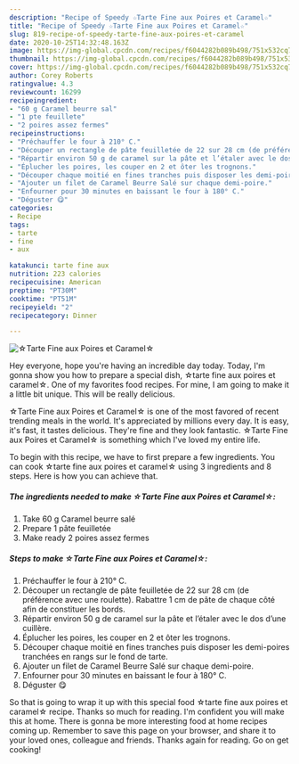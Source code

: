 ```yaml
---
description: "Recipe of Speedy ☆Tarte Fine aux Poires et Caramel☆"
title: "Recipe of Speedy ☆Tarte Fine aux Poires et Caramel☆"
slug: 819-recipe-of-speedy-tarte-fine-aux-poires-et-caramel
date: 2020-10-25T14:32:48.163Z
image: https://img-global.cpcdn.com/recipes/f6044282b089b498/751x532cq70/☆tarte-fine-aux-poires-et-caramel☆-photo-principale-de-la-recette.jpg
thumbnail: https://img-global.cpcdn.com/recipes/f6044282b089b498/751x532cq70/☆tarte-fine-aux-poires-et-caramel☆-photo-principale-de-la-recette.jpg
cover: https://img-global.cpcdn.com/recipes/f6044282b089b498/751x532cq70/☆tarte-fine-aux-poires-et-caramel☆-photo-principale-de-la-recette.jpg
author: Corey Roberts
ratingvalue: 4.3
reviewcount: 16299
recipeingredient:
- "60 g Caramel beurre sal"
- "1 pte feuillete"
- "2 poires assez fermes"
recipeinstructions:
- "Préchauffer le four à 210° C."
- "Découper un rectangle de pâte feuilletée de 22 sur 28 cm (de préférence avec une roulette). Rabattre 1 cm de pâte de chaque côté afin de constituer les bords."
- "Répartir environ 50 g de caramel sur la pâte et l’étaler avec le dos d’une cuillère."
- "Éplucher les poires, les couper en 2 et ôter les trognons."
- "Découper chaque moitié en fines tranches puis disposer les demi-poires tranchées en rangs sur le fond de tarte."
- "Ajouter un filet de Caramel Beurre Salé sur chaque demi-poire."
- "Enfourner pour 30 minutes en baissant le four à 180° C."
- "Déguster 😋"
categories:
- Recipe
tags:
- tarte
- fine
- aux

katakunci: tarte fine aux 
nutrition: 223 calories
recipecuisine: American
preptime: "PT30M"
cooktime: "PT51M"
recipeyield: "2"
recipecategory: Dinner

---
```



![☆Tarte Fine aux Poires et Caramel☆](https://img-global.cpcdn.com/recipes/f6044282b089b498/751x532cq70/☆tarte-fine-aux-poires-et-caramel☆-photo-principale-de-la-recette.jpg)

Hey everyone, hope you're having an incredible day today. Today, I'm gonna show you how to prepare a special dish, ☆tarte fine aux poires et caramel☆. One of my favorites food recipes. For mine, I am going to make it a little bit unique. This will be really delicious.

☆Tarte Fine aux Poires et Caramel☆ is one of the most favored of recent trending meals in the world. It's appreciated by millions every day. It is easy, it's fast, it tastes delicious. They're fine and they look fantastic. ☆Tarte Fine aux Poires et Caramel☆ is something which I've loved my entire life.




To begin with this recipe, we have to first prepare a few ingredients. You can cook ☆tarte fine aux poires et caramel☆ using 3 ingredients and 8 steps. Here is how you can achieve that.

<!--inarticleads1-->

##### The ingredients needed to make ☆Tarte Fine aux Poires et Caramel☆:

1. Take 60 g Caramel beurre salé
1. Prepare 1 pâte feuilletée
1. Make ready 2 poires assez fermes




<!--inarticleads2-->

##### Steps to make ☆Tarte Fine aux Poires et Caramel☆:

1. Préchauffer le four à 210° C.
1. Découper un rectangle de pâte feuilletée de 22 sur 28 cm (de préférence avec une roulette). Rabattre 1 cm de pâte de chaque côté afin de constituer les bords.
1. Répartir environ 50 g de caramel sur la pâte et l’étaler avec le dos d’une cuillère.
1. Éplucher les poires, les couper en 2 et ôter les trognons.
1. Découper chaque moitié en fines tranches puis disposer les demi-poires tranchées en rangs sur le fond de tarte.
1. Ajouter un filet de Caramel Beurre Salé sur chaque demi-poire.
1. Enfourner pour 30 minutes en baissant le four à 180° C.
1. Déguster 😋




So that is going to wrap it up with this special food ☆tarte fine aux poires et caramel☆ recipe. Thanks so much for reading. I'm confident you will make this at home. There is gonna be more interesting food at home recipes coming up. Remember to save this page on your browser, and share it to your loved ones, colleague and friends. Thanks again for reading. Go on get cooking!
